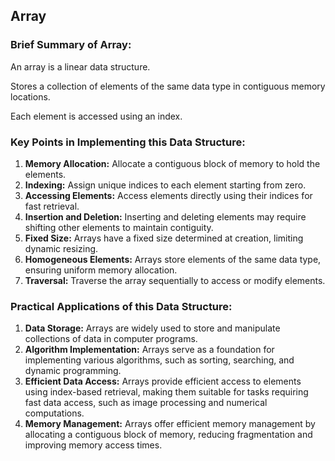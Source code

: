 ## Array

### Brief Summary of Array:
An array is a linear data structure.

Stores a collection of elements of the same data type in contiguous memory locations. 

Each element is accessed using an index.

### Key Points in Implementing this Data Structure:
1. **Memory Allocation:** Allocate a contiguous block of memory to hold the elements.
2. **Indexing:** Assign unique indices to each element starting from zero.
3. **Accessing Elements:** Access elements directly using their indices for fast retrieval.
4. **Insertion and Deletion:** Inserting and deleting elements may require shifting other elements to maintain contiguity.
5. **Fixed Size:** Arrays have a fixed size determined at creation, limiting dynamic resizing.
6. **Homogeneous Elements:** Arrays store elements of the same data type, ensuring uniform memory allocation.
7. **Traversal:** Traverse the array sequentially to access or modify elements.

### Practical Applications of this Data Structure:
1. **Data Storage:** Arrays are widely used to store and manipulate collections of data in computer programs.
2. **Algorithm Implementation:** Arrays serve as a foundation for implementing various algorithms, such as sorting, searching, and dynamic programming.
3. **Efficient Data Access:** Arrays provide efficient access to elements using index-based retrieval, making them suitable for tasks requiring fast data access, such as image processing and numerical computations.
4. **Memory Management:** Arrays offer efficient memory management by allocating a contiguous block of memory, reducing fragmentation and improving memory access times.
